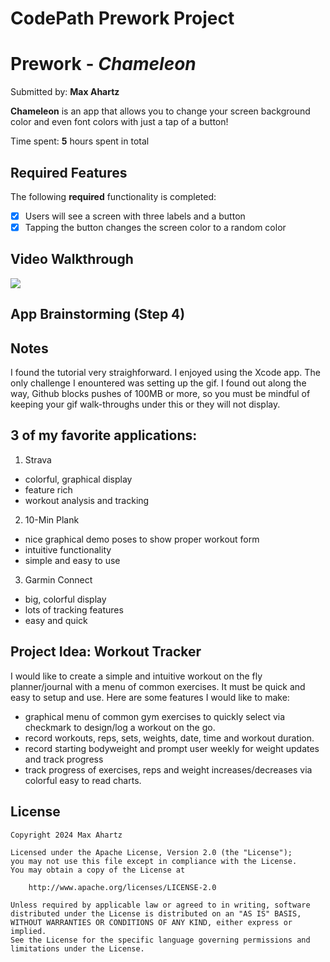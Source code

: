 # CodePath Prework Project


# Prework - *Chameleon*

Submitted by: **Max Ahartz**

**Chameleon** is an app that allows you to change your screen background color and even font colors with just a tap of a button!

Time spent: **5** hours spent in total

## Required Features

The following **required** functionality is completed:

- [x] Users will see a screen with three labels and a button
- [x] Tapping the button changes the screen color to a random color
 
## Video Walkthrough

![](https://i.imgur.com/6TO2hYB.gif)

## App Brainstorming (Step 4)

## Notes

I found the tutorial very straighforward. I enjoyed using the Xcode app. The only challenge I enountered was setting up the gif.  I found out along the way, Github blocks pushes of 100MB or more, so you must be mindful of keeping your gif walk-throughs under this or they will not display.

 
## 3 of my favorite applications:

1. Strava
- colorful, graphical display
- feature rich
- workout analysis and tracking

2. 10-Min Plank
- nice graphical demo poses to show proper workout form
- intuitive functionality
- simple and easy to use

3. Garmin Connect
- big, colorful display
- lots of tracking features
- easy and quick  

## Project Idea: Workout Tracker
I would like to create a simple and intuitive workout on the fly planner/journal with a menu of common exercises. It must be quick and easy to setup and use. Here are some features I would like to make:

- graphical menu of common gym exercises to quickly select via checkmark to design/log a workout on the go.
- record workouts, reps, sets, weights, date, time and workout duration.
- record starting bodyweight and prompt user weekly for weight updates and track progress
- track progress of exercises, reps and weight increases/decreases via colorful easy to read charts.


## License

    Copyright 2024 Max Ahartz

    Licensed under the Apache License, Version 2.0 (the "License");
    you may not use this file except in compliance with the License.
    You may obtain a copy of the License at

        http://www.apache.org/licenses/LICENSE-2.0

    Unless required by applicable law or agreed to in writing, software
    distributed under the License is distributed on an "AS IS" BASIS,
    WITHOUT WARRANTIES OR CONDITIONS OF ANY KIND, either express or implied.
    See the License for the specific language governing permissions and
    limitations under the License.

  
